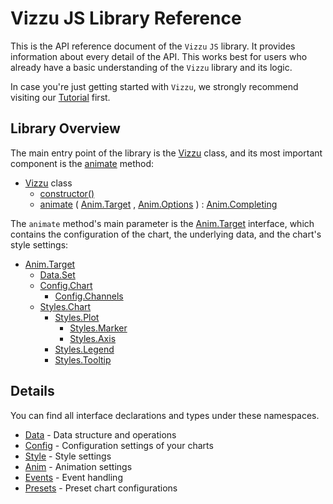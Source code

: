 # Vizzu JS Library Reference

This is the API reference document of the `Vizzu` `JS` library. It provides
information about every detail of the API. This works best for users who already
have a basic understanding of the `Vizzu` library and its logic.

In case you're just getting started with `Vizzu`, we strongly recommend visiting
our [Tutorial](../tutorial/index.md) first.

## Library Overview

The main entry point of the library is the [Vizzu](./classes/Vizzu.md) class,
and its most important component is the [animate](./classes/Vizzu.md#animate)
method:

- [Vizzu](./classes/Vizzu.md) class
  - [constructor()](./classes/Vizzu.md#constructor)
  - [animate](./classes/Vizzu.md#animate) (
    [Anim.Target](./interfaces/Anim.Target.md) ,
    [Anim.Options](./interfaces/Anim.Options.md) ) :
    [Anim.Completing](./interfaces/Anim.Completing.md)

The `animate` method's main parameter is the
[Anim.Target](./interfaces/Anim.Target.md) interface, which contains the
configuration of the chart, the underlying data, and the chart's style settings:

- [Anim.Target](./interfaces/Anim.Target.md)
  - [Data.Set](./modules/Data.md#Set)
  - [Config.Chart](./interfaces/Config.Chart.md)
    - [Config.Channels](./interfaces/Config.Channels.md)
  - [Styles.Chart](./interfaces/Styles.Chart.md)
    - [Styles.Plot](./interfaces/Styles.Plot.md)
      - [Styles.Marker](./interfaces/Styles.Marker.md)
      - [Styles.Axis](./interfaces/Styles.Axis.md)
    - [Styles.Legend](./interfaces/Styles.Legend.md)
    - [Styles.Tooltip](./interfaces/Styles.Tooltip.md)

## Details

You can find all interface declarations and types under these namespaces.

- [Data](./modules/Data.md) - Data structure and operations
- [Config](./modules/Config.md) - Configuration settings of your charts
- [Style](./modules/Styles.md) - Style settings
- [Anim](./modules/Anim.md) - Animation settings
- [Events](./modules/Event.md) - Event handling
- [Presets](./modules/Presets.md) - Preset chart configurations
